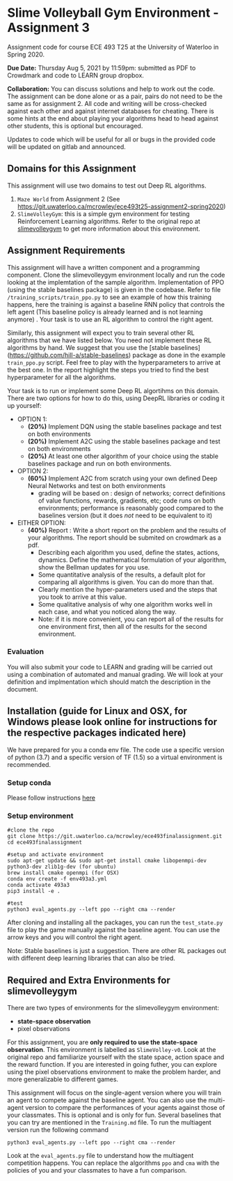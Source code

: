 # Slime Volleyball Gym Environment - Assignment 3

Assignment code for course ECE 493 T25 at the University of Waterloo in Spring 2020.

**Due Date:** Thursday Aug 5, 2021 by 11:59pm: submitted as PDF to Crowdmark and code to LEARN group dropbox.

**Collaboration:** You can discuss solutions and help to work out the code. The assignment can be done alone or as a pair, pairs do not need to be the same as for assignment 2.
All code and writing will be cross-checked against each other and against internet databases for cheating. There is some hints at the end about playing your algorithms head to head against other students, this is optional but encouraged.

Updates to code which will be useful for all or bugs in the provided code will be updated on gitlab and announced.

## Domains for this Assignment
This assignment will use two domains to test out Deep RL algorithms. 
1. `Maze World` from Assignment 2 (See https://git.uwaterloo.ca/mcrowley/ece493t25-assignment2-spring2020)
2. `SlimeVolleyGym`: this is a simple gym environment for testing Reinforcement Learning algorithms. Refer to the original repo at [slimevolleygym](https://github.com/hardmaru/slimevolleygym) to get more information about this environment. 


## Assignment Requirements

This assignment will have a written component and a programming component.
Clone the slimevolleygym environment locally and run the code looking at the implemtation of the sample algorithm.
Implementation of PPO (using the stable baselines package) is given in the codebase. Refer to file ``/training_scripts/train_ppo.py`` to see an example of how this training happens, here the training is against a baseline RNN policy that controls the left agent (This baseline policy is already learned and is not learning anymore) . Your task is to use an RL algorithm to control the right agent.

Similarly, this assignment will expect you to train several other RL algorithms that we have listed below. You need not implement these RL algorithms by hand. We suggest that you use the [stable baselines] (https://github.com/hill-a/stable-baselines) package as done in the example ``train_ppo.py`` script. Feel free to play with the hyperparameters to arrive at the best one. In the report highlight the steps you tried to find the best hyperparameter for all the algorithms. 


Your task is to run or implement some Deep RL algortihms on this domain. There are two options for how to do this, using DeepRL libraries or coding it up yourself:
- OPTION 1:
    - **(20%)** Implement DQN using the stable baselines package and test on both environments
    - **(20%)** Implement A2C using the stable baselines package and test on both environments
    - **(20%)** At least one other algorithm of your choice using the stable baselines package and run on both environments. 
- OPTION 2:
    - **(60%)** Implement A2C from scratch using your own defined Deep Neural Networks and test on both environments
        - grading will be based on : design of networks; correct definitions of value functions, rewards, gradients, etc; code runs on both environments; performance is reasonably good compared to the baselines version (but it does *not* need to be equivalent to it)
- EITHER OPTION: 
    - **(40%)** Report : Write a short report on the problem and the results of your algorithms. The report should be submited on crowdmark as a pdf. 
        - Describing each algorithm you used, define the states, actions, dynamics. Define the mathematical formulation of your algorithm, show the Bellman updates for you use.
        - Some quantitative analysis of the results, a default plot for comparing all algorithms is given. You can do more than that.
        - Clearly mention the hyper-parameters used and the steps that you took to arrive at this value. 
        - Some qualitative analysis of why one algorithm works well in each case, and what you noticed along the way.
        - Note: if it is more convenient, you can report all of the results for one environment first, then all of the results for the second environment.


### Evaluation
You will also submit your code to LEARN and grading will be carried out using a combination of automated and manual grading.
We will look at your definition and implmentation which should match the description in the document.



## Installation (guide for Linux and OSX, for Windows please look online for instructions for the respective packages indicated here)
We have prepared for you a conda env file. The code use a specific version of python (3.7) and a specific version of TF (1.5) so a virtual environment is recommended. 

### Setup conda
Please follow instructions [here](https://docs.anaconda.com/anaconda/install/)

### Setup environment

```
#clone the repo
git clone https://git.uwaterloo.ca/mcrowley/ece493finalassignment.git
cd ece493finalassignment

#setup and activate environment
sudo apt-get update && sudo apt-get install cmake libopenmpi-dev python3-dev zlib1g-dev (for ubuntu)
brew install cmake openmpi (for OSX)
conda env create -f env493a3.yml
conda activate 493a3
pip3 install -e .

#test
python3 eval_agents.py --left ppo --right cma --render
```
After cloning and installing all the packages, you can run the ``test_state.py`` file to play the game manually against the baseline agent. You can use the arrow keys and you will control the right agent. 

Note: Stable baselines is just a suggestion. There are other RL packages out with different deep learning libraries that can also be tried. 

## Required and Extra Environments for slimevolleygym

There are two types of environments for the slimevolleygym environment: 
- **state-space observation** 
- pixel observations

For this assignment, you are **only required to use the state-space observation**. This environment is labelled as `SlimeVolley-v0`. Look at the original repo and familiarize yourself with the state space, action space and the reward function. If you are interested in going futher, you can explore using the pixel observations environment to make the problem harder, and more generalizable to different games.


This assignment will focus on the single-agent version where you will train an agent to compete against the baseline agent. You can also use the multi-agent version to compare the performances of your agents against those of your classmates. This is optional and is only for fun. Several baselines that you can try are mentioned in the ``Training.md`` file. To run the multiagent version run the following command 

```
python3 eval_agents.py --left ppo --right cma --render
```


Look at the ``eval_agents.py`` file to understand how the multiagent competition happens. You can replace the algorithms ``ppo`` and ``cma`` with the policies of you and your classmates to have a fun comparison. 

 

